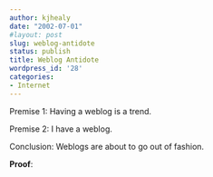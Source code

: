 ```yaml
---
author: kjhealy
date: "2002-07-01"
#layout: post
slug: weblog-antidote
status: publish
title: Weblog Antidote
wordpress_id: '28'
categories:
- Internet
---
```




Premise 1: Having a weblog is a trend.

 Premise 2: I have a weblog.

 Conclusion: Weblogs are about to go out of fashion.

 **Proof**:



